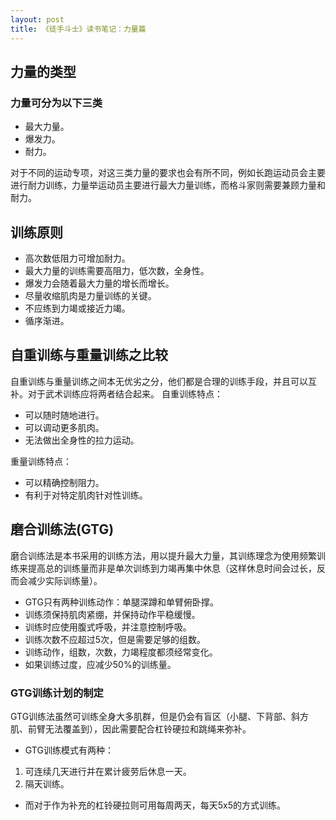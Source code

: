 ```yaml
---
layout: post
title: 《徒手斗士》读书笔记：力量篇
---
```


## 力量的类型
### 力量可分为以下三类
- 最大力量。
- 爆发力。
- 耐力。

对于不同的运动专项，对这三类力量的要求也会有所不同，例如长跑运动员会主要进行耐力训练，力量举运动员主要进行最大力量训练，而格斗家则需要兼顾力量和耐力。

## 训练原则
- 高次数低阻力可增加耐力。
- 最大力量的训练需要高阻力，低次数，全身性。
- 爆发力会随着最大力量的增长而增长。
- 尽量收缩肌肉是力量训练的关键。
- 不应练到力竭或接近力竭。
- 循序渐进。

## 自重训练与重量训练之比较
自重训练与重量训练之间本无优劣之分，他们都是合理的训练手段，并且可以互补。对于武术训练应将两者结合起来。
自重训练特点：
- 可以随时随地进行。
- 可以调动更多肌肉。
- 无法做出全身性的拉力运动。

重量训练特点：
- 可以精确控制阻力。
- 有利于对特定肌肉针对性训练。

## 磨合训练法(GTG)
磨合训练法是本书采用的训练方法，用以提升最大力量，其训练理念为使用频繁训练来提高总的训练量而非是单次训练到力竭再集中休息（这样休息时间会过长，反而会减少实际训练量）。
- GTG只有两种训练动作：单腿深蹲和单臂俯卧撑。
- 训练须保持肌肉紧绷，并保持动作平稳缓慢。
- 训练时应使用腹式呼吸，并注意控制呼吸。
- 训练次数不应超过5次，但是需要足够的组数。
- 训练动作，组数，次数，力竭程度都须经常变化。
- 如果训练过度，应减少50%的训练量。
### GTG训练计划的制定
GTG训练法虽然可训练全身大多肌群，但是仍会有盲区（小腿、下背部、斜方肌、前臂无法覆盖到），因此需要配合杠铃硬拉和跳绳来弥补。
- GTG训练模式有两种：
1. 可连续几天进行并在累计疲劳后休息一天。
2. 隔天训练。
- 而对于作为补充的杠铃硬拉则可用每周两天，每天5x5的方式训练。
